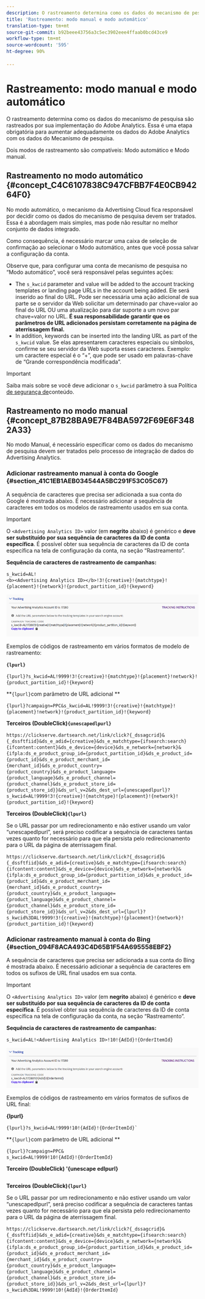 ```yaml
---
description: O rastreamento determina como os dados do mecanismo de pesquisa são rastreados por sua implementação do Adobe Analytics. Essa é uma etapa obrigatória para aumentar adequadamente os dados do Adobe Analytics com os dados do Mecanismo de pesquisa.
title: 'Rastreamento: modo manual e modo automático'
translation-type: tm+mt
source-git-commit: b92beee43756a3c5ec3902eee4ffaab0bcd43ce9
workflow-type: tm+mt
source-wordcount: '595'
ht-degree: 90%

---
```



# Rastreamento: modo manual e modo automático

O rastreamento determina como os dados do mecanismo de pesquisa são rastreados por sua implementação do Adobe Analytics. Essa é uma etapa obrigatória para aumentar adequadamente os dados do Adobe Analytics com os dados do Mecanismo de pesquisa.

Dois modos de rastreamento são compatíveis: Modo automático e Modo manual.

## Rastreamento no modo automático {#concept_C4C6107838C947CFBB7F4E0CB94264F0}

No modo automático, o mecanismo da Advertising Cloud fica responsável por decidir como os dados do mecanismo de pesquisa devem ser tratados. Essa é a abordagem mais simples, mas pode não resultar no melhor conjunto de dados integrado.

Como consequência, é necessário marcar uma caixa de seleção de confirmação ao selecionar o Modo automático, antes que você possa salvar a configuração da conta.

Observe que, para configurar uma conta de mecanismo de pesquisa no “Modo automático”, você será responsável pelas seguintes ações:

* The `s_kwcid` parameter and value will be added to the account tracking templates or landing page URLs in the account being added. Ele será inserido ao final do URL. Pode ser necessária uma ação adicional de sua parte se o servidor da Web solicitar um determinado par chave=valor ao final do URL OU uma atualização para dar suporte a um novo par chave=valor no URL. **É sua responsabilidade garantir que os parâmetros de URL adicionados persistam corretamente na página de aterrissagem final.**
* In addition, keywords can be inserted into the landing URL as part of the `s_kwcid` value. Se elas apresentarem caracteres especiais ou símbolos, confirme se seu servidor da Web suporta esses caracteres. Exemplo: um caractere especial é o “+”, que pode ser usado em palavras-chave de “Grande correspondência modificada”.

>[!IMPORTANT]
>
>Saiba mais sobre se você deve adicionar o `s_kwcid` parâmetro à sua Política [de segurança de](https://docs.adobe.com/content/help/en/id-service/using/reference/csp.html)conteúdo.

## Rastreamento no modo manual  {#concept_87B28BA9E7F84BA5972F69E6F3482A33}

No modo Manual, é necessário especificar como os dados do mecanismo de pesquisa devem ser tratados pelo processo de integração de dados do Advertising Analytics.

### Adicionar rastreamento manual à conta do Google {#section_41C1EB1AEB034544A5BC291F53C05C67}

A sequência de caracteres que precisa ser adicionada a sua conta do Google é mostrada abaixo. É necessário adicionar a sequência de caracteres em todos os modelos de rastreamento usados em sua conta.

>[!IMPORTANT]
>
>O `<Advertising Analytics ID>` valor (em **negrito** abaixo) é genérico e **deve ser substituído por sua sequência de caracteres da ID de conta específica**. É possível obter sua sequência de caracteres da ID de conta específica na tela de configuração da conta, na seção “Rastreamento”.

**Sequência de caracteres de rastreamento de campanhas:**

```
s_kwcid=AL! 
<b><Advertising Analytics ID></b>!3!{creative}!{matchtype}!{placement}!{network}!{product_partition_id}!{keyword}
```

![](assets/Google.png)

Exemplos de códigos de rastreamento em vários formatos de modelo de rastreamento:

**`{lpurl}`**

```
{lpurl}?s_kwcid=AL!9999!3!{creative}!{matchtype}!{placement}!network}!{product_partition_id}!{keyword}
```

**`{lpurl}`com parâmetro de URL adicional **

```
{lpurl}?campaign=PPC&s_kwcid=AL!9999!3!{creative}!{matchtype}!{placement}!network}!{product_partition_id}!{keyword}
```

**Terceiros (DoubleClick)`{unescapedlpurl}`**

```
https://clickserve.dartsearch.net/link/click?{_dssagcrid}&{_dssftfiid}&ds_e_adid={creative}&ds_e_matchtype={ifsearch:search}{ifcontent:content}&ds_e_device={device}&ds_e_network={network}&{ifpla:ds_e_product_group_id={product_partition_id}&ds_e_product_id={product_id}&ds_e_product_merchant_id={merchant_id}&ds_e_product_country={product_country}&ds_e_product_language={product_language}&ds_e_product_channel={product_channel}&ds_e_product_store_id={product_store_id}}&ds_url_v=2&ds_dest_url={unescapedlpurl}?s_kwcid=AL!9999!3!{creative}!{matchtype}!{placement}!{network}!{product_partition_id}!{keyword}
```

**Terceiros (DoubleClick)`{lpurl}`**

Se o URL passar por um redirecionamento e não estiver usando um valor “unescapedlpurl”, será preciso codificar a sequência de caracteres tantas vezes quanto for necessário para que ela persista pelo redirecionamento para o URL da página de aterrissagem final.

```
https://clickserve.dartsearch.net/link/click?{_dssagcrid}&{_dssftfiid}&ds_e_adid={creative}&ds_e_matchtype={ifsearch:search}{ifcontent:content}&ds_e_device={device}&ds_e_network={network}&{ifpla:ds_e_product_group_id={product_partition_id}&ds_e_product_id={product_id}&ds_e_product_merchant_id={merchant_id}&ds_e_product_country={product_country}&ds_e_product_language={product_language}&ds_e_product_channel={product_channel}&ds_e_product_store_id={product_store_id}}&ds_url_v=2&ds_dest_url={lpurl}?s_kwcid%3DAL!9999!3!{creative}!{matchtype}!{placement}!{network}!{product_partition_id}!{keyword}
```

### Adicionar rastreamento manual à conta do Bing {#section_094F8ACA493C4D65B1F54A695558EBF2}

A sequência de caracteres que precisa ser adicionada a sua conta do Bing é mostrada abaixo. É necessário adicionar a sequência de caracteres em todos os sufixos de URL final usados em sua conta.

>[!IMPORTANT]
>
>O `<Advertising Analytics ID>` valor (em **negrito** abaixo) é genérico e **deve ser substituído por sua sequência de caracteres da ID de conta específica**. É possível obter sua sequência de caracteres da ID de conta específica na tela de configuração da conta, na seção “Rastreamento”.

**Sequência de caracteres de rastreamento de campanhas:**

```
s_kwcid=AL!<Advertising Analytics ID>!10!{AdId}!{OrderItemId} 
```

![](assets/Bing.png)

Exemplos de códigos de rastreamento em vários formatos de sufixos de URL final:

**{lpurl}**

```
{lpurl}?s_kwcid=AL!9999!10!{AdId}!{OrderItemId}`
```

**`{lpurl}`com parâmetro de URL adicional **

```
{lpurl}?campaign=PPC&
s_kwcid=AL!9999!10!{AdId}!{OrderItemId}
```

**Terceiro (DoubleClick) &#39;{unescape edlpurl}**

```https://clickserve.dartsearch.net/link/click?{_dssagcrid}&{_dssftfiid}&ds_e_adid={creative}&ds_e_matchtype={ifsearch:search}{ifcontent:content}&ds_e_device={device}&ds_e_network={network}&{ifpla:ds_e_product_group_id={product_partition_id}&ds_e_product_id={product_id}&ds_e_product_merchant_id={merchant_id}&ds_e_product_country={product_country}&ds_e_product_language={product_language}&ds_e_product_channel={product_channel}&ds_e_product_store_id={product_store_id}}&ds_url_v=2&ds_dest_url={unescapedlpurl}?s_kwcid=AL!9999!10!{AdId}!{OrderItemId}

```

**Terceiros (DoubleClick)`{lpurl}`**

Se o URL passar por um redirecionamento e não estiver usando um valor “unescapedlpurl”, será preciso codificar a sequência de caracteres tantas vezes quanto for necessário para que ela persista pelo redirecionamento para o URL da página de aterrissagem final.

```
https://clickserve.dartsearch.net/link/click?{_dssagcrid}&{_dssftfiid}&ds_e_adid={creative}&ds_e_matchtype={ifsearch:search}{ifcontent:content}&ds_e_device={device}&ds_e_network={network}&{ifpla:ds_e_product_group_id={product_partition_id}&ds_e_product_id={product_id}&ds_e_product_merchant_id={merchant_id}&ds_e_product_country={product_country}&ds_e_product_language={product_language}&ds_e_product_channel={product_channel}&ds_e_product_store_id={product_store_id}}&ds_url_v=2&ds_dest_url={lpurl}?s_kwcid%3DAL!9999!10!{AdId}!{OrderItemId}
```
